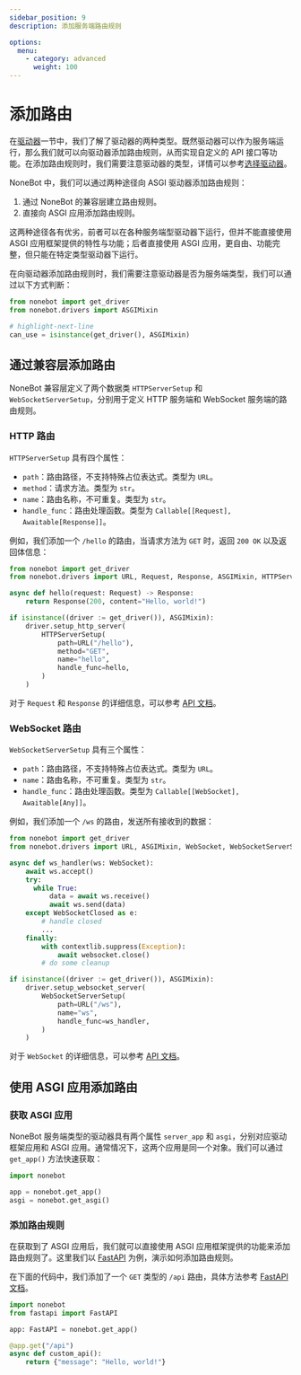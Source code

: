 ```yaml
---
sidebar_position: 9
description: 添加服务端路由规则

options:
  menu:
    - category: advanced
      weight: 100
---
```


# 添加路由

在[驱动器](./driver.md)一节中，我们了解了驱动器的两种类型。既然驱动器可以作为服务端运行，那么我们就可以向驱动器添加路由规则，从而实现自定义的 API 接口等功能。在添加路由规则时，我们需要注意驱动器的类型，详情可以参考[选择驱动器](./driver.md#配置驱动器)。

NoneBot 中，我们可以通过两种途径向 ASGI 驱动器添加路由规则：

1. 通过 NoneBot 的兼容层建立路由规则。
2. 直接向 ASGI 应用添加路由规则。

这两种途径各有优劣，前者可以在各种服务端型驱动器下运行，但并不能直接使用 ASGI 应用框架提供的特性与功能；后者直接使用 ASGI 应用，更自由、功能完整，但只能在特定类型驱动器下运行。

在向驱动器添加路由规则时，我们需要注意驱动器是否为服务端类型，我们可以通过以下方式判断：

```python
from nonebot import get_driver
from nonebot.drivers import ASGIMixin

# highlight-next-line
can_use = isinstance(get_driver(), ASGIMixin)
```

## 通过兼容层添加路由

NoneBot 兼容层定义了两个数据类 `HTTPServerSetup` 和 `WebSocketServerSetup`，分别用于定义 HTTP 服务端和 WebSocket 服务端的路由规则。

### HTTP 路由

`HTTPServerSetup` 具有四个属性：

- `path`：路由路径，不支持特殊占位表达式。类型为 `URL`。
- `method`：请求方法。类型为 `str`。
- `name`：路由名称，不可重复。类型为 `str`。
- `handle_func`：路由处理函数。类型为 `Callable[[Request], Awaitable[Response]]`。

例如，我们添加一个 `/hello` 的路由，当请求方法为 `GET` 时，返回 `200 OK` 以及返回体信息：

```python
from nonebot import get_driver
from nonebot.drivers import URL, Request, Response, ASGIMixin, HTTPServerSetup

async def hello(request: Request) -> Response:
    return Response(200, content="Hello, world!")

if isinstance((driver := get_driver()), ASGIMixin):
    driver.setup_http_server(
        HTTPServerSetup(
            path=URL("/hello"),
            method="GET",
            name="hello",
            handle_func=hello,
        )
    )
```

对于 `Request` 和 `Response` 的详细信息，可以参考 [API 文档](../api/drivers/index.md)。

### WebSocket 路由

`WebSocketServerSetup` 具有三个属性：

- `path`：路由路径，不支持特殊占位表达式。类型为 `URL`。
- `name`：路由名称，不可重复。类型为 `str`。
- `handle_func`：路由处理函数。类型为 `Callable[[WebSocket], Awaitable[Any]]`。

例如，我们添加一个 `/ws` 的路由，发送所有接收到的数据：

```python
from nonebot import get_driver
from nonebot.drivers import URL, ASGIMixin, WebSocket, WebSocketServerSetup

async def ws_handler(ws: WebSocket):
    await ws.accept()
    try:
      while True:
          data = await ws.receive()
          await ws.send(data)
    except WebSocketClosed as e:
        # handle closed
        ...
    finally:
        with contextlib.suppress(Exception):
            await websocket.close()
        # do some cleanup

if isinstance((driver := get_driver()), ASGIMixin):
    driver.setup_websocket_server(
        WebSocketServerSetup(
            path=URL("/ws"),
            name="ws",
            handle_func=ws_handler,
        )
    )
```

对于 `WebSocket` 的详细信息，可以参考 [API 文档](../api/drivers/index.md)。

## 使用 ASGI 应用添加路由

### 获取 ASGI 应用

NoneBot 服务端类型的驱动器具有两个属性 `server_app` 和 `asgi`，分别对应驱动框架应用和 ASGI 应用。通常情况下，这两个应用是同一个对象。我们可以通过 `get_app()` 方法快速获取：

```python
import nonebot

app = nonebot.get_app()
asgi = nonebot.get_asgi()
```

### 添加路由规则

在获取到了 ASGI 应用后，我们就可以直接使用 ASGI 应用框架提供的功能来添加路由规则了。这里我们以 [FastAPI](./driver.md#fastapi默认) 为例，演示如何添加路由规则。

在下面的代码中，我们添加了一个 `GET` 类型的 `/api` 路由，具体方法参考 [FastAPI 文档](https://fastapi.tiangolo.com/)。

```python
import nonebot
from fastapi import FastAPI

app: FastAPI = nonebot.get_app()

@app.get("/api")
async def custom_api():
    return {"message": "Hello, world!"}
```
